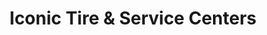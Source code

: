 ---
title: "Iconic Tire & Service Centers"
url: /gilbert/iconic-tire-und-service-centers/
shop: Reifen
---